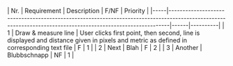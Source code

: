 | Nr. | Requirement         | Description                                                                                                                           | F/NF | Priority |
|-----|------------------------------------------------------------------------------------------------------------------------------------------------------------|------|----------|
| 1   | Draw & measure line | User clicks first point, then second, line is displayed and distance given in pixels and metric as defined in corresponding text file | F    | 1        |
| 2   | Next                | Blah                                                                                                                                  | F    | 2        |
| 3   | Another             | Blubbschnapp                                                                                                                          | NF   | 1        |
